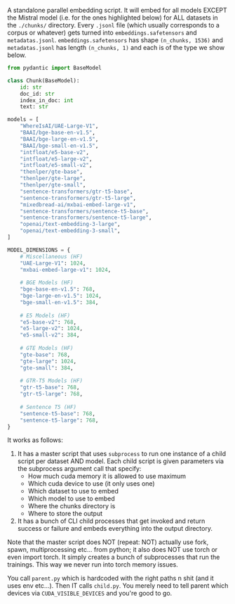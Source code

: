 A standalone parallel embedding script. It will embed for all models EXCEPT the Mistral model (i.e. for the ones highlighted below) for ALL datasets in the `./chunks/` directory. Every `.jsonl` file (which usually corresponds to a corpus or whatever) gets turned into `embeddings.safetensors` and `metadatas.jsonl`. `embeddings.safetensors` has shape `(n_chunks, 1536)` and `metadatas.jsonl` has length `(n_chunks, 1)` and each is of the type we show below.
```python
from pydantic import BaseModel

class Chunk(BaseModel):
    id: str
    doc_id: str
    index_in_doc: int
    text: str

models = [
    "WhereIsAI/UAE-Large-V1",
    "BAAI/bge-base-en-v1.5",
    "BAAI/bge-large-en-v1.5",
    "BAAI/bge-small-en-v1.5",
    "intfloat/e5-base-v2",
    "intfloat/e5-large-v2",
    "intfloat/e5-small-v2",
    "thenlper/gte-base",
    "thenlper/gte-large",
    "thenlper/gte-small",
    "sentence-transformers/gtr-t5-base",
    "sentence-transformers/gtr-t5-large",
    "mixedbread-ai/mxbai-embed-large-v1",
    "sentence-transformers/sentence-t5-base",
    "sentence-transformers/sentence-t5-large",
    "openai/text-embedding-3-large",
    "openai/text-embedding-3-small",
]

MODEL_DIMENSIONS = {
    # Miscellaneous (HF)
    "UAE-Large-V1": 1024,
    "mxbai-embed-large-v1": 1024,
    
    # BGE Models (HF)
    "bge-base-en-v1.5": 768,
    "bge-large-en-v1.5": 1024,
    "bge-small-en-v1.5": 384,
    
    # E5 Models (HF)
    "e5-base-v2": 768,
    "e5-large-v2": 1024,
    "e5-small-v2": 384,
    
    # GTE Models (HF)
    "gte-base": 768,
    "gte-large": 1024,
    "gte-small": 384,
    
    # GTR-T5 Models (HF)
    "gtr-t5-base": 768,
    "gtr-t5-large": 768,
    
    # Sentence T5 (HF)
    "sentence-t5-base": 768,
    "sentence-t5-large": 768,
}
```

It works as follows:
1. It has a master script that uses `subprocess` to run one instance of a child script per dataset AND model. Each child script is given parameters via the subprocess argument call that specify:
    - How much cuda memory it is allowed to use maximum
    - Which cuda device to use (it only uses one)
    - Which dataset to use to embed
    - Which model to use to embed
    - Where the chunks directory is
    - Where to store the output
2. It has a bunch of CLI child processes that get invoked and return success or failure and embeds everything into the output directory.

Note that the master script does NOT (repeat: NOT) actually use fork, spawn, multiprocessing etc... from python; it also does NOT use torch or even import torch. It simply creates a bunch of subprocesses that run the trainings. This way we never run into torch memory issues.

You call `parent.py` which is hardcoded with the right paths n shit (and it uses env etc...). Then IT calls `child.py`. You merely need to tell parent which devices via `CUDA_VISIBLE_DEVICES` and you're good to go.